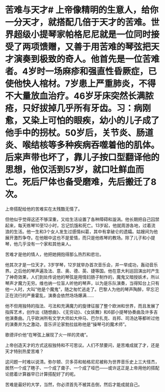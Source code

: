# 苦难与天才# 上帝像精明的生意人，给你一分天才，就搭配几倍于天才的苦难。世界超级小提琴家帕格尼尼就是一位同时接受了两项馈赠，又善于用苦难的琴弦把天才演奏到极致的奇人。他首先是一位苦难者。4岁时一场麻疹和强直性昏厥症，已使他快人棺材。7岁患上严重肺炎，不得不大量放血治疗。46岁牙床突然长满脓疮，只好拔掉几乎所有牙齿。习：病刚愈，又染上可怕的眼疾，幼小的儿子成了他手中的拐杖。50岁后，关节炎、肠道炎、喉结核等多种疾病吞噬着他的肌体。后来声带也坏了，靠儿子按口型翻译他的思想，他仅活到57岁，就口吐鲜血而亡。死后尸体也备受磨难，先后搬迁了8次。

上帝搭配给他的苦难实在太残酷无情了。

但他似乎觉得这还不够深重，又给生活设置了各种障碍和漩涡。他长期把自己囚禁起来，每天练琴10至12小时，忘记饥饿和死亡。13岁起，他就周游各地，过着流浪的生活。他一生和3个女人发生过感情纠葛，其中有拿破仑的遗孀。姑嫂间为他展开激烈争夺。在他眼中这也不是爱情，而只是他练琴的教场。除了儿子和小提琴，他几乎没有一个家和其他亲人。

苦难才是他的情人，他把她拥抱得那么热烈和悲壮。

他其次才是一位天才。3岁学琴，12岁就举办首次音乐会，并一举成功，轰动音乐界。之后他的琴声遍及法、意、奥、德、英、捷等国。他在意大利巡回演出时产生了神奇效果，人们到处传说他的琴弦是用情妇肠子制作的，魔鬼又暗授妖术，所以琴声才魔力无穷。维也纳一位盲人听他的琴声，以为是乐队演奏，当得知台上只有他一人时，大叫“他是个魔鬼”，随之匆忙逃走了。巴黎人为他的琴声陶醉，早忘汜正在流行的严重霍乱，演奏会依然场场爆满……

他不但用独特的指法、弓法和充满魔力的旋律征服了整个欧洲和世界，而且发展了指挥艺术，创作出《随想曲》、《无穷动》、《女妖舞》和6部小提琴协奏曲及许多吉他演奏曲。几乎欧洲所有文学大师如大仲马、巴尔扎克、肖邦、司汤达等都听过他的演奏并为之激动，音乐评沦家勃拉兹称他是“操琴弓的魔术师”。

歌德评价他“在琴弦上展现了火一样的灵魂”。

上帝创造天才的方式这般独特和不可思议。人们不禁要问，是苦难成就了才，还是天才特别热爱苦难？

这问题一时难以说清。弥尔顿、贝多芬和帕格尼尼被称为世界音乐史上三大怪杰，居然一个成了瞎子、一个成了聋子、一个成了哑巴——或许这正是上帝用他的搭配论摁着计算器早已计算搭配好了的呢。

苦难是最好的大学，当然，你必须首先不被其击倒，然后才能成就自己。
  